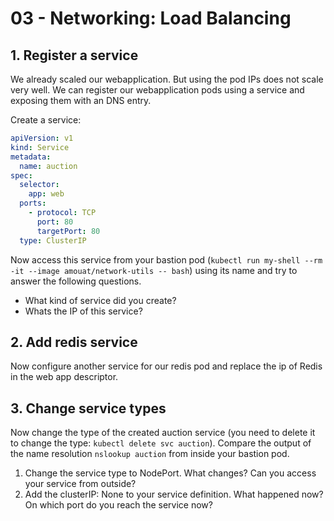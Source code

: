 # 03 - Networking: Load Balancing

## 1. Register a service

We already scaled our webapplication. But using the pod IPs does not scale very well. We can register our webapplication pods using a service and exposing them with an DNS entry.

Create a service:

```yml
apiVersion: v1
kind: Service
metadata:
  name: auction
spec:
  selector:
    app: web
  ports:
    - protocol: TCP
      port: 80
      targetPort: 80
  type: ClusterIP
```

Now access this service from your bastion pod (`kubectl run my-shell --rm -it --image amouat/network-utils -- bash`) using its name and try to answer the following questions.

- What kind of service did you create?
- Whats the IP of this service?

## 2. Add redis service

Now configure another service for our redis pod and replace the ip of Redis in the web app descriptor.

## 3. Change service types

Now change the type of the created auction service (you need to delete it to change the type: `kubectl delete svc auction`). Compare the output of the name resolution `nslookup auction` from inside your bastion pod.

1. Change the service type to NodePort. What changes? Can you access your service from outside?
2. Add the clusterIP: None to your service definition. What happened now? On which port do you reach the service now?
